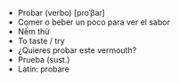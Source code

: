 - Probar (verbo) [pɾoˈβaɾ]
- Comer o beber un poco para ver el sabor
- Nếm thử
- To taste / try
- ¿Quieres probar este vermouth?
- Prueba (sust.)
- Latín: probare